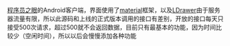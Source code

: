 [程序员之眼](http://www.1024eye.com)的Android客户端，界面使用了[material](https://github.com/rey5137/material)框架，以及[LDrawer](https://github.com/ikimuhendis/LDrawer)由于服务器流量有限，所以此源码和上线的正式版本调用的接口有差别，开放的接口每天只接受500次请求，超过500就不会返回数据，目前只有最基本的功能，因为时间比较少（空闲时间），所以以后会慢慢添加各种功能